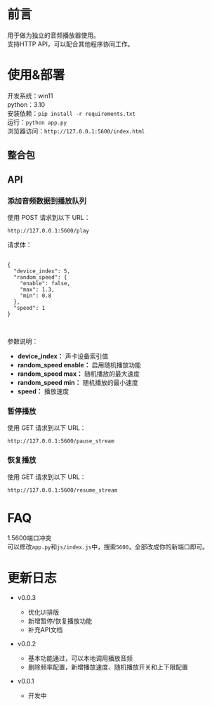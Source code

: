 # 前言
用于做为独立的音频播放器使用。  
支持HTTP API，可以配合其他程序协同工作。  

# 使用&部署
开发系统：win11  
python：3.10  
安装依赖：`pip install -r requirements.txt`  
运行：`python app.py`  
浏览器访问：`http://127.0.0.1:5600/index.html`  

## 整合包
 
## API

<section>
  <h3>添加音频数据到播放队列</h3>
  <p>使用 POST 请求到以下 URL：</p>
  <code>http://127.0.0.1:5600/play</code>
  <p>请求体：</p>
  <pre class="code-block">
      <code>
{
  "device_index": 5,
  "random_speed": {
    "enable": false,
    "max": 1.3,
    "min": 0.8
  },
  "speed": 1
}
      </code>
  </pre>
  <p>参数说明：</p>
  <ul>
      <li><strong>device_index：</strong> 声卡设备索引值</li>
      <li><strong>random_speed enable：</strong> 启用随机播放功能</li>
      <li><strong>random_speed max：</strong> 随机播放的最大速度</li>
      <li><strong>random_speed min：</strong> 随机播放的最小速度</li>
      <li><strong>speed：</strong> 播放速度</li>
  </ul>
</section>
<section>
  <h3>暂停播放</h3>
  <p>使用 GET 请求到以下 URL：</p>
  <code>http://127.0.0.1:5600/pause_stream</code>
</section>
<section>
  <h3>恢复播放</h3>
  <p>使用 GET 请求到以下 URL：</p>
  <code>http://127.0.0.1:5600/resume_stream</code>
</section>

# FAQ
1.5600端口冲突  
可以修改`app.py`和`js/index.js`中，搜索`5600`，全部改成你的新端口即可。  

# 更新日志
- v0.0.3
  - 优化UI排版
  - 新增暂停/恢复播放功能
  - 补充API文档

- v0.0.2
  - 基本功能通过，可以本地调用播放音频
  - 删除频率配置，新增播放速度、随机播放开关和上下限配置

- v0.0.1
  - 开发中